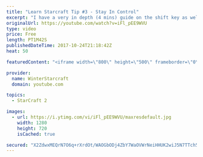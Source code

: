 ```yaml
---
title: "Learn Starcraft Tip #3 - Stay In Control"
excerpt: "I have a very in depth (4 mins) guide on the shift key as well here https://www.youtube.com/watch?v=7x9pHr544oY"
originalUrl: https://youtube.com/watch?v=iFl_pEE9WVU
type: video
price: Free
length: PT1M42S
publishedDateTime: 2017-10-24T21:18:42Z
heat: 50

featuredContent: "<iframe width=\"800\" height=\"500\" frameborder=\"0\" src=\"https://www.youtube.com/embed/iFl_pEE9WVU\" allow=\"accelerometer; autoplay; encrypted-media; gyroscope; picture-in-picture\" allowfullscreen></iframe>"

provider:
  name: WinterStarcraft
  domain: youtube.com

topics:
  - StarCraft 2

images:
  - url: https://i.ytimg.com/vi/iFl_pEE9WVU/maxresdefault.jpg
    width: 1280
    height: 720
    isCached: true

secured: "X2ZdwxMEQrN7O6q+rXrdOt/WAOGbODj4ZbY7WaOVWrNeiHHUK2wiJ5N7TTch5TzfNEuQZ+RXbA4gT2TIBBxpth16gUsVuKmNf6YRlkCiz3VUBprLs0iQm714iows5cycRaoav2nwiQyXb6wchsgaSk109K8A0WYiFEX93SFeiPnXLE1L7csGGGE3Gs74kz8wmpmmiVYxx8/xi6sBsklcUGQjdoHcG0GO8Qf+b7x/FiNSKembHbs/pt0kX7jb2htnGMXHduwPqfwCm+Gg4wOHi29mb41XSW4Rz7dAAfqKGwWlryV9DBtj1ASuG2oTt89DFkh7jQbFhUdzafqeRR/yNa9sdWMvPkWvz9VPDptF0aV9VzayfESBm1MlHv5k6WDB0D8xANpifYRv16osb7gip0TdNWxFpd/3clJ+Zz79eTA=;kaGueP9kOgBLQdwUavzU+Q=="
---
```


